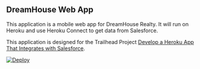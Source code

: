 DreamHouse Web App
------------------

This application is a mobile web app for DreamHouse Realty. It will run on Heroku and use Heroku Connect to get data from Salesforce.

This application is designed for the Trailhead Project [Develop a Heroku App That Integrates with Salesforce](https://trailhead.salesforce.com/content/learn/projects/develop-heroku-applications).

<!-- 2019/05/26 -->
<a href="https://heroku.com/deploy">
  <img src="https://www.herokucdn.com/deploy/button.svg" alt="Deploy">
</a>
